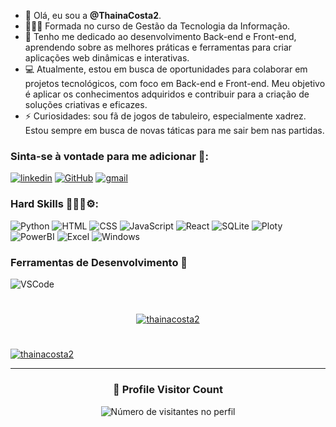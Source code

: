 - 👋 Olá, eu sou a **@ThainaCosta2**.
- 👩🏻‍🎓 Formada no curso de Gestão da Tecnologia da Informação.
- 🌱 Tenho me dedicado ao desenvolvimento Back-end e Front-end, aprendendo sobre as melhores práticas e ferramentas para criar aplicações web dinâmicas e interativas.
- 💻 Atualmente, estou em busca de oportunidades para colaborar em projetos tecnológicos, com foco em Back-end e Front-end. Meu objetivo é aplicar os conhecimentos adquiridos e contribuir para a criação de soluções criativas e eficazes.
- ⚡ Curiosidades: sou fã de jogos de tabuleiro, especialmente xadrez. Estou sempre em busca de novas táticas para me sair bem nas partidas.

### Sinta-se à vontade para me adicionar 🔗:

[![linkedin](https://img.shields.io/badge/LinkedIn-0077B5?style=for-the-badge&logo=linkedin&logoColor=white)](https://www.linkedin.com/in/thainacostaj)
[![GitHub](https://img.shields.io/badge/github-%23121011.svg?style=for-the-badge&logo=github&logoColor=white)](https://www.github.com/ThainaCosta2)
[![gmail](https://img.shields.io/badge/Gmail-D14836?style=for-the-badge&logo=gmail&logoColor=white)](thainacosta11@gmail.com)

### Hard Skills 👩🏻‍💻⚙:

![Python](https://img.shields.io/badge/Python-3776AB?style=for-the-badge&logo=python&logoColor=white)
![HTML](https://img.shields.io/badge/HTML5-E34F26?style=for-the-badge&logo=html5&logoColor=white)
![CSS](https://img.shields.io/badge/CSS3-1572B6?style=for-the-badge&logo=css3&logoColor=white)
![JavaScript](https://img.shields.io/badge/JavaScript-F7DF1E?style=flat&logo=javascript&logoColor=black)
![React](https://img.shields.io/badge/React-20232A?style=for-the-badge&logo=react&logoColor=61DAFB)
![SQLite](https://img.shields.io/badge/Sqlite-003B57?style=for-the-badge&logo=sqlite&logoColor=white)
![Ploty](https://img.shields.io/badge/Plotly-239120?style=for-the-badge&logo=plotly&logoColor=white)
![PowerBI](https://img.shields.io/badge/PowerBI-F2C811?style=for-the-badge&logo=Power%20BI&logoColor=white)
![Excel](https://img.shields.io/badge/Microsoft_Excel-217346?style=for-the-badge&logo=microsoft-excel&logoColor=white)
![Windows](https://img.shields.io/badge/Windows-017AD7?style=for-the-badge&logo=windows&logoColor=white)

### Ferramentas de Desenvolvimento 🔧
![VSCode](https://img.shields.io/badge/Visual%20Studio%20Code-0078d7.svg?style=for-the-badge&logo=visual-studio-code&logoColor=white)

#
<div align="center"> 
  
[![thainacosta2](https://github-readme-stats.vercel.app/api?username=thainacosta2&theme=dracula)](https://github.com/anuraghazra/github-readme-stats)

</div>

#

[![thainacosta2](https://github-readme-stats.vercel.app/api/top-langs/?username=thainacosta2&hide=html&layout=compact&theme=dracula)](https://github.com/anuraghazra/github-readme-stats)


---

<div align="center">
  <h3><b>📍 Profile Visitor Count</b></h3>
</div>

<p align="center">
  <img
    src="https://profile-counter.glitch.me/thainacosta2/count.svg"
    alt="Número de visitantes no perfil"
  />
</p>

<!---
ThainaCosta2/ThainaCosta2 is a ✨ special ✨ repository because its `README.md` (this file) appears on your GitHub profile.
You can click the Preview link to take a look at your changes.
--->
